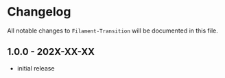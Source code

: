 # Changelog

All notable changes to `Filament-Transition` will be documented in this file.

## 1.0.0 - 202X-XX-XX

- initial release
